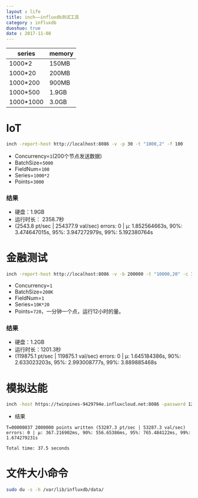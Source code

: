 ```yaml
---
layout : life
title: inch——influxdb测试工具
category : influxdb
duoshuo: true
date : 2017-11-08
---
```


series | memory
---- | ---
1000*2 | 150MB
1000*20 | 200MB
1000*200 | 900MB
1000*500 | 1.9GB
1000*1000 | 3.0GB

# IoT
```bash
inch -report-host http://localhost:8086 -v -p 30 -t "1000,2" -f 100
```
* Concurrency=`1`(200个节点发送数据)
* BatchSize=`5000`
* FieldNum=`100`
* Series=`1000*2`
* Points=`3000`
### 结果
* 硬盘：1.9GB
* 运行时长： 2358.7秒
* (2543.8 pt/sec | 254377.9 val/sec) errors: 0 | μ: 1.852564663s, 90%: 3.474647015s, 95%: 3.947272979s, 99%: 5.192380764s

# 金融测试
```bash
inch -report-host http://localhost:8086 -v -b 200000 -t "10000,20" -c 1 -p 720
```
* Concurrency=`1`
* BatchSize=`200K`
* FieldNum=`1`
* Series=`10K*20`
* Points=`720`，一分钟一个点，运行12小时的量。
### 结果
* 硬盘：1.2GB
* 运行时长：1201.3秒
* (119875.1 pt/sec | 119875.1 val/sec) errors: 0 | μ: 1.645184386s, 90%: 2.633023203s, 95%: 2.993008777s, 99%: 3.889885468s

# 模拟达能
```bash
inch -host https://twinpines-9429794e.influxcloud.net:8086 -password 123q456w -user xiaogu -v -b 1000 -c 20 -f 1 -t "1000,20" -p 100
```
* 结果
```
T=00000037 2000000 points written (53287.3 pt/sec | 53287.3 val/sec) errors: 0 | μ: 367.216902ms, 90%: 556.65386ms, 95%: 765.484122ms, 99%: 1.674279231s

Total time: 37.5 seconds
```
# 文件大小命令
```bash
sudo du -s -h /var/lib/influxdb/data/
```